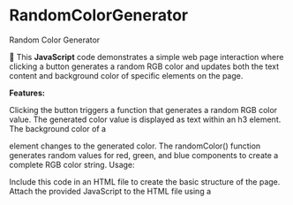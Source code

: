 # RandomColorGenerator
Random Color Generator

🎨 This **JavaScript** code demonstrates a simple web page interaction where clicking a button generates a random RGB color and updates both the text content and background color of specific elements on the page.

**Features:**

Clicking the button triggers a function that generates a random RGB color value.
The generated color value is displayed as text within an h3 element.
The background color of a <div> element changes to the generated color.
The randomColor() function generates random values for red, green, and blue components to create a complete RGB color string.
Usage:

Include this code in an HTML file to create the basic structure of the page.
Attach the provided JavaScript to the HTML file using a <script> tag.
When the button is clicked, the color is updated dynamically based on the randomColor() function.
🚀 This code is a great starting point for anyone looking to understand event handling, DOM manipulation, and generating random colors in a web page context.
